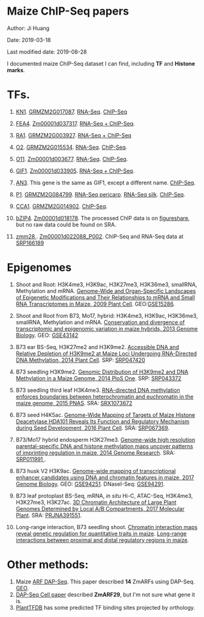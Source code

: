 # Maize ChIP-Seq papers

Author: Ji Huang

Date: 2019-03-18

Last modified date: 2019-08-28

I documented maize ChIP-Seq dataset I can find, including **TF** and **Histone marks**.

# TFs.

1. [KN1][1]. [GRMZM2G017087][9]. [RNA-Seq](https://www.ncbi.nlm.nih.gov/geo/query/acc.cgi?acc=GSE38487). [ChIP-Seq](https://www.ncbi.nlm.nih.gov/geo/query/acc.cgi?acc=GSE39161)

2. [FEA4][2]. [Zm00001d037317][10]. [RNA-Seq + ChIP-Seq](https://www.ncbi.nlm.nih.gov/geo/query/acc.cgi?acc=GSE61954).

3. [RA1][3]. [GRMZM2G003927][11]. [RNA-Seq + ChIP-Seq](https://www.ncbi.nlm.nih.gov/geo/query/acc.cgi?acc=GSE51050)

4. [O2][4]. [GRMZM2G015534][12]. [RNA-Seq](https://www.ncbi.nlm.nih.gov/geo/query/acc.cgi?acc=GSE61830). [ChIP-Seq](https://www.ncbi.nlm.nih.gov/geo/query/acc.cgi?acc=GSE63991).

5. [O11][5]. [Zm00001d003677][13]. [RNA-Seq](https://www.ncbi.nlm.nih.gov/geo/query/acc.cgi?acc=GSE97422). [ChIP-Seq](https://www.ncbi.nlm.nih.gov/geo/query/acc.cgi?acc=GSE102051).

6. [GIF1][6]. [Zm00001d033905][14]. [RNA-Seq + ChIP-Seq](https://trace.ncbi.nlm.nih.gov/Traces/study/?acc=SRP131943).

7. [AN3][7]. This gene is the same as GIF1, except a different name. [ChIP-Seq](https://trace.ncbi.nlm.nih.gov/Traces/study/?acc=ERP106997).

8. [P1][8]. [GRMZM2G084799][15]. [RNA-Seq pericarp](https://www.ncbi.nlm.nih.gov/geo/query/acc.cgi?acc=GSE38413). [RNA-Seq silk](https://www.ncbi.nlm.nih.gov/geo/query/acc.cgi?acc=GSE38414). [ChIP-Seq](https://www.ncbi.nlm.nih.gov/geo/query/acc.cgi?acc=GSE38587).

9. [CCA1][19]. [GRMZM2G014902][20]. [ChIP-Seq](https://www.ncbi.nlm.nih.gov/geo/query/acc.cgi?acc=GSE67655).

10. [bZIP4][21]. [Zm00001d018178][22]. The processed ChIP data is on [figureshare][23], but no raw data could be found on SRA.

11. [zmm28 ][24]. [Zm00001d022088_P002][25]. ChIP-Seq and RNA-Seq data at [SRP166189][26]

# Epigenomes

1. Shoot and Root: H3K4me3, H3K9ac, H3K27me3, H3K36me3, smallRNA, Methylation and mRNA. [Genome-Wide and Organ-Specific Landscapes of Epigenetic Modifications and Their Relationships to mRNA and Small RNA Transcriptomes in Maize, 2009 Plant Cell](http://www.plantcell.org/content/21/4/1053). GEO:[GSE15286](https://www.ncbi.nlm.nih.gov/geo/query/acc.cgi?acc=GSE15286).

2. Shoot and Root from B73, Mo17, hybrid: H3K4me3, H3K9ac, H3K36me3, smallRNA, Methylation and mRNA. [Conservation and divergence of transcriptomic and epigenomic variation in maize hybrids, 2013 Genome Biology](https://genomebiology.biomedcentral.com/articles/10.1186/gb-2013-14-6-r57). GEO: [GSE43142](https://www.ncbi.nlm.nih.gov/geo/query/acc.cgi?acc=GSE43142)

3. B73 ear BS-Seq, H3K27me2 and H3K9me2. [Accessible DNA and Relative Depletion of H3K9me2 at Maize Loci Undergoing RNA-Directed DNA Methylation, 2014 Plant Cell](http://www.plantcell.org/content/26/12/4903). SRP: [SRP047420](https://www.ncbi.nlm.nih.gov//bioproject/PRJNA261802)

4. B73 seedling H3K9me2. [Genomic Distribution of H3K9me2 and DNA Methylation in a Maize Genome, 2014 PloS One](https://www.ncbi.nlm.nih.gov/pmc/articles/PMC4133378/). SRP: [SRP043372](https://www.ncbi.nlm.nih.gov/sra/?term=SRP043372)

5. B73 seedling third leaf H3K4me3. [RNA-directed DNA methylation enforces boundaries between heterochromatin and euchromatin in the maize genome, 2015 PNAS](https://www.pnas.org/content/112/47/14728.long). SRA: [SRX1073672](https://www.ncbi.nlm.nih.gov/sra/SRX1073672/)

6. B73 seed H4K5ac. [Genome-Wide Mapping of Targets of Maize Histone Deacetylase HDA101 Reveals Its Function and Regulatory Mechanism during Seed Development, 2016 Plant Cell](http://www.plantcell.org/content/28/3/629). SRA: [SRP067369](https://www.ncbi.nlm.nih.gov/bioproject/PRJNA305809).

7. B73/Mo17 hybrid endosperm H3K27me3. [Genome-wide high resolution parental-specific DNA and histone methylation maps uncover patterns of imprinting regulation in maize, 2014 Genome Research](https://www.ncbi.nlm.nih.gov/pmc/articles/PMC3875858/). SRA: [SRP011991 ](https://www.ncbi.nlm.nih.gov/sra?term=SRP011991).

8. B73 husk V2 H3K9ac. [Genome-wide mapping of transcriptional enhancer candidates using DNA and chromatin features in maize, 2017 Genome Biology](https://genomebiology.biomedcentral.com/articles/10.1186/s13059-017-1273-4). GEO: [GSE94251](https://www.ncbi.nlm.nih.gov/geo/query/acc.cgi?acc=GSE94251). DNaseI-Seq: [GSE94291](https://www.ncbi.nlm.nih.gov/geo/query/acc.cgi?acc=GSE94291).

9. B73 leaf protoplast BS-Seq, mRNA, *in situ* Hi-C, ATAC-Seq, H3K4me3, H3K27me3, H3K27ac. [3D Chromatin Architecture of Large Plant Genomes Determined by Local A/B Compartments, 2017 Molecular Plant](https://www.sciencedirect.com/science/article/pii/S1674205217303398?via%3Dihub). SRA: [PRJNA391551](https://www.ncbi.nlm.nih.gov/bioproject/PRJNA391551/).

10. Long-range interaction, B73 seedling shoot. [Chromatin interaction maps reveal genetic regulation for quantitative traits in maize](https://www.nature.com/articles/s41467-019-10602-5#Sec9). [Long-range interactions between proximal and distal regulatory regions in maize](https://www.nature.com/articles/s41467-019-10603-4#Sec11).


# Other methods:

1. Maize [ARF DAP-Seq][16]. This paper described **14** ZmARFs using DAP-Seq. [GEO](https://www.ncbi.nlm.nih.gov/geo/query/acc.cgi?acc=GSE111857).
2. [DAP-Seq Cell paper][17] described **ZmARF29**, but I'm not sure what gene it is.
3. [PlantTFDB][18] has some predicted TF binding sites projected by orthology.





[1]:http://www.genesdev.org/cgi/pmidlookup?view=long&pmid=22855831
[2]:http://www.plantcell.org/content/27/1/104.long
[3]:https://genome.cshlp.org/content/24/3/431.long
[4]:http://www.plantcell.org/content/27/3/532.long
[5]:http://www.plantcell.org/content/30/2/375.long
[6]:http://www.plantcell.org/content/30/2/360
[7]:http://www.plantphysiol.org/content/177/2/447
[8]:http://www.plantcell.org/content/24/7/2745.long
[9]:https://www.maizegdb.org/gene_center/gene/kn1
[10]:https://www.maizegdb.org/gene_center/gene/fea4
[11]:https://www.maizegdb.org/gene_center/gene/12577
[12]:https://www.maizegdb.org/gene_center/gene/12495
[13]:https://www.maizegdb.org/gene_center/gene/12492
[14]:https://www.maizegdb.org/gene_center/gene/gif1
[15]:https://www.maizegdb.org/gene_center/gene/p1
[16]:https://www.nature.com/articles/s41467-018-06977-6
[17]:https://www.cell.com/cell/fulltext/S0092-8674(16)30481-0#secsectitle0015
[18]:http://planttfdb.cbi.pku.edu.cn/index.php?sp=Zma
[19]:https://journals.plos.org/plosgenetics/article?id=10.1371/journal.pgen.1006197#sec016
[20]:https://www.maizegdb.org/gene_center/gene/GRMZM2G014902
[21]: http://www.plantphysiol.org/content/178/2/753.long#sec-16
[22]: https://www.maizegdb.org/gene_center/gene/bzip4
[23]: https://figshare.com/articles/ZmbZIP4-ChIPseq-input-1_wiggle_tar_gz/6225806/2
[24]: https://www.pnas.org/content/early/2019/10/29/1902593116
[25]: https://www.maizegdb.org/gene_center/gene/Zm00001d022088
[26]: https://trace.ncbi.nlm.nih.gov/Traces/sra/?study=SRP166189




